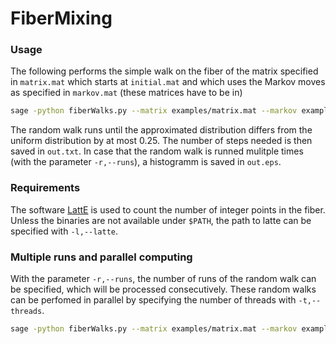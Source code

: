 # FiberMixing

### Usage
The following performs the simple walk on the fiber of the
matrix specified in `matrix.mat` which starts at `initial.mat` and
which uses the Markov moves as specified in `markov.mat` (these
matrices have to be in)

```bash
sage -python fiberWalks.py --matrix examples/matrix.mat --markov examples/markov.mat --initial examples/initial.mat 
```

The random walk runs until the approximated distribution differs from
the uniform distribution by at most 0.25. The number of steps needed
is then saved in `out.txt`. In case that the random walk is runned
mulitple times (with the parameter `-r,--runs`), a histogramm is saved
in `out.eps`.

### Requirements
The software [LattE](https://www.math.ucdavis.edu/~latte/) is used to
count the number of integer points in the fiber. Unless the binaries
are not available under `$PATH`, the path to latte can be specified
with `-l,--latte`.


### Multiple runs and parallel computing
With the parameter `-r,--runs`, the number of runs of the random walk
can be specified, which will be processed consecutively. These random
walks can be perfomed in parallel by specifying the number of threads
with `-t,--threads`.

```bash
sage -python fiberWalks.py --matrix examples/matrix.mat --markov examples/markov.mat --initial examples/initial.mat --runs 1000 --threads 5
```
